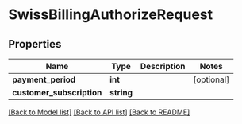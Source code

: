 # SwissBillingAuthorizeRequest

## Properties
Name | Type | Description | Notes
------------ | ------------- | ------------- | -------------
**payment_period** | **int** |  | [optional] 
**customer_subscription** | **string** |  | 

[[Back to Model list]](../../README.md#documentation-for-models) [[Back to API list]](../../README.md#documentation-for-api-endpoints) [[Back to README]](../../README.md)


